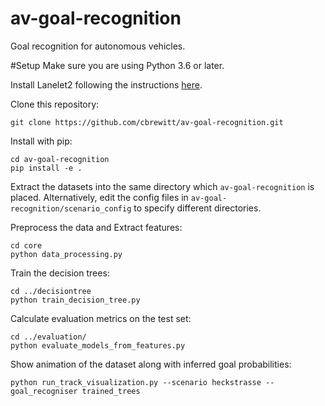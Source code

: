 # av-goal-recognition
Goal recognition for autonomous vehicles.

#Setup
Make sure you are using Python 3.6 or later.

Install Lanelet2 following the instructions [here](https://github.com/fzi-forschungszentrum-informatik/Lanelet2).

Clone this repository:
```
git clone https://github.com/cbrewitt/av-goal-recognition.git
```
Install with pip:
```
cd av-goal-recognition
pip install -e .
```

Extract the datasets into the same directory which `av-goal-recognition` is placed.
Alternatively, edit the config files in `av-goal-recognition/scenario_config` to specify different directories.

Preprocess the data and Extract features:

```
cd core
python data_processing.py
```

Train the decision trees:

```
cd ../decisiontree
python train_decision_tree.py
```

Calculate evaluation metrics on the test set:

```
cd ../evaluation/
python evaluate_models_from_features.py
```

Show animation of the dataset along with inferred goal probabilities:

```
python run_track_visualization.py --scenario heckstrasse --goal_recogniser trained_trees
```